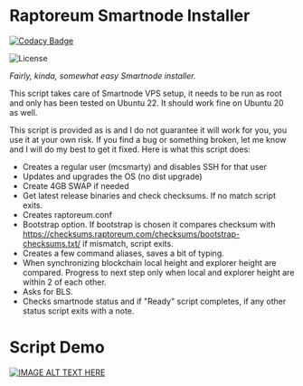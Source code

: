 # Raptoreum Smartnode Installer

[![Codacy Badge](https://app.codacy.com/project/badge/Grade/d42502024326445786fef8ac13f3ad4b)](https://app.codacy.com/gh/lorne-rtm/smartnode-installer/dashboard?utm_source=gh&utm_medium=referral&utm_content=&utm_campaign=Badge_grade)

![License](https://img.shields.io/github/license/lorne-rtm/smartnode-installer)

*Fairly, kinda, somewhat easy Smartnode installer.*

This script takes care of Smartnode VPS setup, it needs to be run as root and only has been tested on Ubuntu 22. It should work fine on Ubuntu 20 as well.

This script is provided as is and I do not guarantee it will work for you, you use it at your own risk. If you find a bug or something broken, let me know and I will do my best to get it fixed. Here is what this script does:

- Creates a regular user (mcsmarty) and disables SSH for that user
- Updates and upgrades the OS (no dist upgrade)
- Create 4GB SWAP if needed
- Get latest release binaries and check checksums. If no match script exits.
- Creates raptoreum.conf
- Bootstrap option. If bootstrap is chosen it compares checksum with <https://checksums.raptoreum.com/checksums/bootstrap-checksums.txt/> if mismatch, script exits.
- Creates a few command aliases, saves a bit of typing.
- When synchronizing blockchain local height and explorer height are compared. Progress to next step only when local and explorer height are within 2 of each other.
- Asks for BLS.
- Checks smartnode status and if "Ready" script completes, if any other status script exits with a note.

# Script Demo

[![IMAGE ALT TEXT HERE](https://img.youtube.com/vi/Zq5YfvANoMk/0.jpg)](https://www.youtube.com/watch?v=Zq5YfvANoMk)
